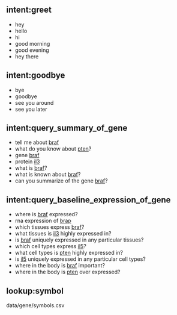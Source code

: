 ## intent:greet

- hey
- hello
- hi
- good morning
- good evening
- hey there

## intent:goodbye

- bye
- goodbye
- see you around
- see you later

## intent:query_summary_of_gene

- tell me about [braf](symbol)
- what do you know about [pten](symbol)?
- gene [braf](symbol)
- protein [il3](symbol)
- what is [braf](symbol)?
- what is known about [braf](symbol)?
- can you summarize of the gene [braf](symbol)?

## intent:query_baseline_expression_of_gene

- where is [braf](symbol) expressed?
- rna expression of [brap](symbol)
- which tissues express [braf](symbol)?
- what tissues is [il3](symbol) highly expressed in?
- is [braf](symbol) uniquely expressed in any particular tissues?
- which cell types express [il5](symbol)?
- what cell types is [pten](symbol) highly expressed in?
- is [il5](symbol) uniquely expressed in any particular cell types?
- where in the body is [braf](symbol) important?
- where in the body is [pten](symbol) over expressed?

## lookup:symbol

data/gene/symbols.csv
